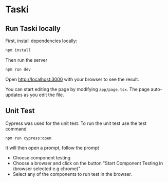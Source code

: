 # Taski

## Run Taski locally

First, install dependencies locally:

```bash
npm install
```

Then run the server

```bash
npm run dev
```

Open [http://localhost:3000](http://localhost:3000) with your browser to see the result.

You can start editing the page by modifying `app/page.tsx`. The page auto-updates as you edit the file.

## Unit Test

Cypress was used for the unit test. To run the unit test use the test command 

```bash
npm run cypress:open
```
It will then open a prompt, follow the prompt
- Choose component testing
- Choose a browser and click on the button "Start Component Testing in (browser selected e.g chrome)"
- Select any of the components to run test in the browser.